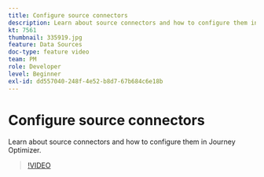 ```yaml
---
title: Configure source connectors
description: Learn about source connectors and how to configure them in Journey Optimizer.
kt: 7561
thumbnail: 335919.jpg
feature: Data Sources
doc-type: feature video
team: PM
role: Developer
level: Beginner
exl-id: dd557040-248f-4e52-b8d7-67b684c6e18b
---
```

# Configure source connectors

Learn about source connectors and how to configure them in Journey Optimizer.

>[!VIDEO](https://video.tv.adobe.com/v/335919?quality=12&learn=on)
